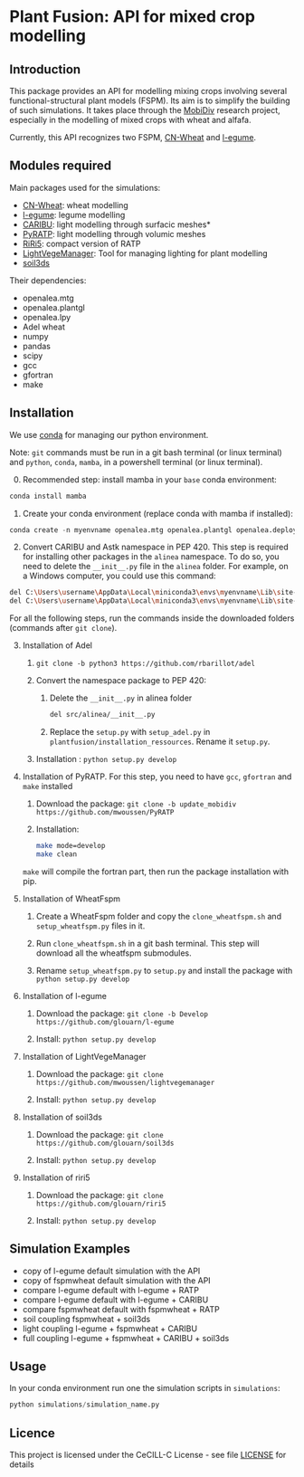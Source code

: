 # Plant Fusion: API for mixed crop modelling

## Introduction

This package provides an API for modelling mixing crops involving several functional-structural plant models (FSPM). Its aim is to simplify the building of such simulations. 
It takes place through the [MobiDiv](https://www6.inrae.fr/mobidiv/) research project, especially in the modelling of mixed crops with wheat and alfafa. 

Currently, this API recognizes two FSPM, [CN-Wheat](https://github.com/openalea-incubator/WheatFspm) and [l-egume](https://github.com/glouarn/l-egume).

## Modules required

Main packages used for the simulations:
- [CN-Wheat](https://github.com/openalea-incubator/WheatFspm): wheat modelling
- [l-egume](https://github.com/glouarn/l-egume): legume modelling
- [CARIBU](https://github.com/openalea-incubator/caribu): light modelling through surfacic meshes*
- [PyRATP](https://github.com/mwoussen/PyRATP): light modelling through volumic meshes
- [RiRi5](https://github.com/glouarn/riri5): compact version of RATP
- [LightVegeManager](https://github.com/mwoussen/lightvegemanager): Tool for managing lighting for plant modelling
- [soil3ds](https://github.com/glouarn/soil3ds)

Their dependencies:
- openalea.mtg
- openalea.plantgl
- openalea.lpy
- Adel wheat
- numpy
- pandas
- scipy
- gcc
- gfortran
- make

## Installation

We use [conda](https://docs.conda.io/projects/conda/en/latest/user-guide/index.html) for managing our python environment. 

Note: `git` commands must be run in a git bash terminal (or linux terminal) and `python`, `conda`, `mamba`, in a powershell terminal (or linux terminal).

0. Recommended step: install mamba in your `base` conda environment:

```python
conda install mamba 
```

1. Create your conda environment (replace conda with mamba if installed):

```python
conda create -n myenvname openalea.mtg openalea.plantgl openalea.deploy openalea.lpy openalea.sconsx alinea.caribu alinea.astk numpy=1.22.4 pandas pytest sphinx sphinx-rtd-theme xlrd coverage nose statsmodels scipy=1.7.3 scons zipp=3.15.0 m2w64-gcc-fortran -c conda-forge -c openalea3
```

2. Convert CARIBU and Astk namespace in PEP 420. This step is required for installing other packages in the `alinea` namespace. To do so, you need to delete the `__init__.py` file in the `alinea` folder. For example, on a Windows computer, you could use this command:

```bash
del C:\Users\username\AppData\Local\miniconda3\envs\myenvname\Lib\site-packages\alinea.astk-2.3.2-py3.9.egg\alinea\__init__.py
del C:\Users\username\AppData\Local\miniconda3\envs\myenvname\Lib\site-packages\alinea.caribu-8.0.10-py3.9-win-amd64.egg\alinea\__init__.py
```

For all the following steps, run the commands inside the downloaded folders (commands after `git clone`).

3. Installation of Adel

    1. `git clone -b python3 https://github.com/rbarillot/adel`

    2. Convert the namespace package to PEP 420: 

        1. Delete the `__init__.py` in alinea folder

            ```bash
            del src/alinea/__init__.py
            ```
            
        2. Replace the `setup.py` with `setup_adel.py` in `plantfusion/installation_ressources`. Rename it `setup.py`.

    3. Installation : `python setup.py develop`

4. Installation of PyRATP. For this step, you need to have `gcc`, `gfortran` and `make` installed

    1. Download the package: `git clone -b update_mobidiv https://github.com/mwoussen/PyRATP`

    2. Installation: 

        ```bash
        make mode=develop
        make clean
        ``` 

    `make` will compile the fortran part, then run the package installation with pip.

5. Installation of WheatFspm

    1. Create a WheatFspm folder and copy the `clone_wheatfspm.sh` and `setup_wheatfspm.py` files in it.

    2. Run `clone_wheatfspm.sh` in a git bash terminal. This step will download all the wheatfspm submodules.

    3. Rename `setup_wheatfspm.py` to `setup.py` and install the package with `python setup.py develop`

6. Installation of l-egume

    1. Download the package: `git clone -b Develop https://github.com/glouarn/l-egume`

    2. Install: `python setup.py develop`

7. Installation of LightVegeManager

    1. Download the package: `git clone https://github.com/mwoussen/lightvegemanager`

    2. Install: `python setup.py develop`

8. Installation of soil3ds

    1. Download the package: `git clone https://github.com/glouarn/soil3ds`

    2. Install: `python setup.py develop`

9. Installation of riri5

    1. Download the package: `git clone https://github.com/glouarn/riri5`
    
    2. Install: `python setup.py develop`


## Simulation Examples

- copy of l-egume default simulation with the API
- copy of fspmwheat default simulation with the API
- compare l-egume default with l-egume + RATP
- compare l-egume default with l-egume + CARIBU
- compare fspmwheat default with fspmwheat + RATP
- soil coupling fspmwheat + soil3ds
- light coupling l-egume + fspmwheat + CARIBU
- full coupling l-egume + fspmwheat + CARIBU + soil3ds

## Usage

In your conda environment run one the simulation scripts in `simulations`:

```python
python simulations/simulation_name.py
```
## Licence

This project is licensed under the CeCILL-C License - see file [LICENSE](LICENSE) for details

